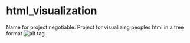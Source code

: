 # html_visualization
Name for project negotiable: Project for visualizing peoples html in a tree format
![alt tag](http://www.w3schools.com/js/pic_htmltree.gif)
